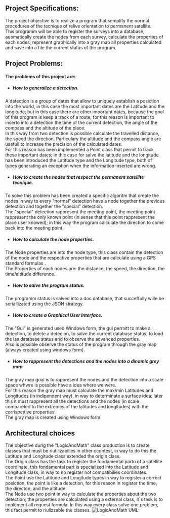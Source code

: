 ## Project Specifications:

The project objective is to realize a program that semplify the normal procedures of the tecnique of relive orientation to permanent satellite.<br>
This programm will be able to register the surveys into a database, auomatically create the nodes from each survey, calculate the properties of each nodes, 
represent graphically into a gray map all properties calculated and save into a file the current status of the program.

## Project Problems: 

#### The problems of this project are:<br>

- ##### How to generalize a detection.

A detection is a group of dates that allow to uniquely establish a posiction into the world, in this case the most important dates are the Latitude and the longitude; 
but in this case there are other important dates, because the goal of this program is keep a track of a route; for this reason is important to inserto into a detection 
the time of the current detection, the angle of the compass and the altitude of the place.<br>
In this way from two detection is possible calculate the travelled distance, the speed the direction. Particulary the altitude and the compass angle are usefull 
to increase the precision of the calculated dates.<br>
For this reason has been implemented a Point class that permit to track these important dates; in this case for salve the latitude and the longitude has been introduced 
the Latitude type and the Longitude type, both  of types generating an exception when the information inserted are wrong.

- ##### How to create the nodes that respect the permanent satellite tecnique.

To solve this problem has been created a specific algoritm that create the nodes in way to every "normal" detection have a node together the  previous detection 
and together the "special" detection.<br>
The "special" detection rappresent the meeting point, the meeting point rappresent the only known point (in sense that this point rappresent the place user knowed); 
in this way the program calculate the direction to come back into the meeting point.

- ##### How to calculate the node properties.

The Node properties are into the node type, this class contain the detection of the node and the respective properties that are calculate using a GPS standard formulas
.<br>
The Properties of each nodes are: the distance, the speed, the direction, the time/altitude difference. 

- ##### How to salve the program status.

The programm status is salved into a doc database, that succeffully wille be seriallizated using the JSON strategy.

- ##### How to create a Graphical User Interface.<br>

The "Gui" is generated used Windows form, the gui permitt to make a detection, to delete a detecion, to salve the current database status, to load the las database status
and to observe the advanced properties.<br>
Also is possible observe the status of the program through the gray map (always created using windows form).

- ##### How to rappresent the detections and the nodes into a dinamic grey map.

The gray map goal is to rappresent the nodes and the detection into a scale space whwre is possible have a idea where we were.<br>
For this reason the gray map must calculate the max/min Latitudes and Longitudes (in indipendent way), in way to determinate a surface idea; later this it must rappresent all the detections
and the nodes (in scale compareted to the extremes of the latitudes and longitudes) with the corrispettive properties.<br>
The gray map is created using Windows form.

## Architectural choices

The objective durig the "LogicAndMath" class production is to create classes that must be riutilizabilies in other ccontest, in way to do this the Latitude and Longitude class extended the 
origin class.<br>
The Origin class has the task to register the fondamental parto of a satellite coordinate, this fondamental part is specialized into the Latitude and Longitude class,
in way to no register not compatibilies coordinates.<br>
The Point use the Latitude and Longitude types in way to register a correct posiction, the point is like a detection, for this reason in register the time, the directon,
and the altitude.<br>
The Node use two point in way to calculate the properties about the two detection; the properties are calcolated using a external class, it`s task is to implement 
all request formula.
In this way every class solve one problem, this fact permit to riulizzable the classes.
![LogicAndMath UML:](https://github.com/RomboUrbex/SatellitePermanente/blob/Report/SatellitePermanente/SatellitePermanente/Report/UML/LogicAndMath_UML.jpg)



